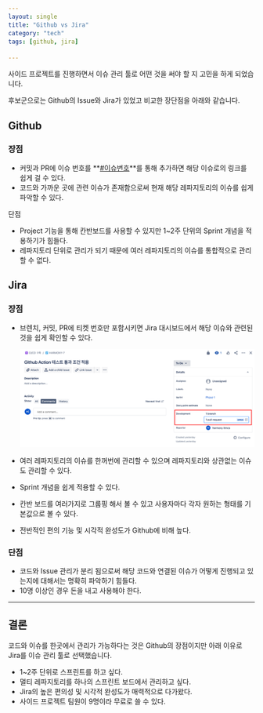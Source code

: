 ```yaml
---
layout: single
title: "Github vs Jira"
category: "tech"
tags: [github, jira]

---
```


사이드 프로젝트를 진행하면서 이슈 관리 툴로 어떤 것을 써야 할 지 고민을 하게 되었습니다.

후보군으로는 Github의 Issue와 Jira가 있었고 비교한 장단점을 아래와 같습니다.

## Github 

### 장점

- 커밋과 PR에 이슈 번호를 **<u>#이슈번호</u>**를 통해 추가하면 해당 이슈로의 링크를 쉽게 걸 수 있다.
- 코드와 가까운 곳에 관련 이슈가 존재함으로써 현재 해당 레파지토리의 이슈를 쉽게 파악할 수 있다.

단점

- Project 기능을 통해 칸반보드를 사용할 수 있지만 1~2주 단위의 Sprint 개념을 적용하기가 힘들다.
- 레파지토리 단위로 관리가 되기 때문에 여러 레파지토리의 이슈를 통합적으로 관리할 수 없다.

## Jira

### 장점

- 브렌치, 커밋, PR에 티켓 번호만 포함시키면 Jira 대시보드에서 해당 이슈와 관련된 것을 쉽게 확인할 수 있다.

  ![image-20211024223623471](/assets/images/image-20211024223623471.png)

- 여러 레파지토리의 이슈를 한꺼번에 관리할 수 있으며 레파지토리와 상관없는 이슈도 관리할 수 있다.

- Sprint 개념을 쉽게 적용할 수 있다.

- 칸반 보드를 여러가지로 그룹핑 해서 볼 수 있고 사용자마다 각자 원하는 형태를 기본값으로 볼 수 있다.

- 전반적인 편의 기능 및 시각적 완성도가 Github에 비해 높다.

### 단점

- 코드와 Issue 관리가 분리 됨으로써 해당 코드와 연결된 이슈가 어떻게 진행되고 있는지에 대해서는 명확히 파악하기 힘들다.
- 10명 이상인 경우 돈을 내고 사용해야 한다.

---

## 결론

코드와 이슈를 한곳에서 관리가 가능하다는 것은 Github의 장점이지만 아래 이유로 Jira를 이슈 관리 툴로 선택했습니다.

- 1~2주 단위로 스프린트를 하고 싶다.
- 멀티 레파지토리를 하나의 스프린트 보드에서 관리하고 싶다.
- Jira의 높은 편의성 및 시각적 완성도가 매력적으로 다가왔다.
- 사이드 프로젝트 팀원이 9명이라 무료로 쓸 수 있다.
